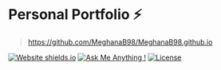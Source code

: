# Personal Portfolio ⚡️ 

> https://github.com/MeghanaB98/MeghanaB98.github.io

[![Website shields.io](https://img.shields.io/badge/website-up-yellow)](https://github.com/MeghanaB98/MeghanaB98.github.io)
[![Ask Me Anything !](https://img.shields.io/badge/ask%20me-linkedin-1abc9c.svg)](https://www.linkedin.com/in/meghana-bollepalli/)
[![License](http://img.shields.io/:license-mit-blue.svg?style=flat-square)](http://badges.mit-license.org)
